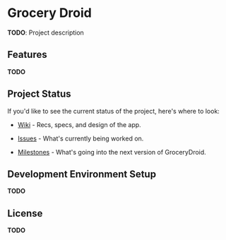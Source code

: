 # Grocery Droid

**TODO**: Project description

## Features

**TODO**

## Project Status

If you'd like to see the current status of the project, here's where to look:

* [Wiki](https://github.com/AndroidCourseMaterial/GroceryDroid/wiki) - Recs,
  specs, and design of the app.

* [Issues](https://github.com/AndroidCourseMaterial/GroceryDroid/issues) -
  What's currently being worked on.

* [Milestones](https://github.com/AndroidCourseMaterial/GroceryDroid/issues/milestones) - 
  What's going into the next version of GroceryDroid.

## Development Environment Setup

**TODO**

## License

**TODO**
